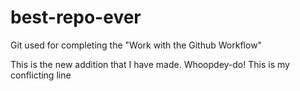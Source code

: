 # best-repo-ever
Git used for completing the "Work with the Github Workflow"

This is the new addition that I have made. Whoopdey-do!
This is my conflicting line